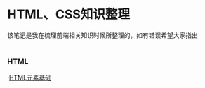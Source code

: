 <h1>HTML、CSS知识整理</h1>
该笔记是我在梳理前端相关知识时候所整理的，如有错误希望大家指出</br>
</br>
<h3>HTML</h3>

·<a href='https://github.com/HoSunghei/Blog/issues/7'>HTML元素基础</a>
